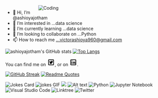  <img align="right" alt="Coding" width="400" src="https://media.giphy.com/media/9erbtxXppJp081KrCA/giphy.gif">

- 👋 Hi, I’m @ashioyajotham
- 👀 I’m interested in ...data science
- 🌱 I’m currently learning ...data science
- 💞️ I’m looking to collaborate on ...Python
- 📫 How to reach me ...victorashioya960@gmail.com

<!---
ashioyajotham/ashioyajotham is a ✨ special ✨ repository because its `README.md` (this file) appears on your GitHub profile.
You can click the Preview link to take a look at your changes.
--->
![ashioyajotham's GitHub stats](https://github-readme-stats.vercel.app/api?username=ashioyajotham&show_icons=true&theme=tokyonight)
[![Top Langs](https://github-readme-stats.vercel.app/api/top-langs/?username=ashioyajotham&layout=compact&theme=tokyonight)](https://github.com/ashioyajotham/github-readme-stats)

<!-- Actual text -->

You can find me on [![Twitter][1.2]][1], or on [![LinkedIn][2.2]][2].

<!-- Icons -->

[1.2]: https://github.com/ashioyajotham/ashioyajotham/blob/main/icons8-twitter-24.png
[2.2]: https://github.com/ashioyajotham/ashioyajotham/blob/main/icons8-linkedin-24.png

<!-- Links to your social media accounts -->

[1]: https://twitter.com/ashioya_
[2]: https://www.linkedin.com/in/victor-ashioya-2559b418a/

[![GitHub Streak](https://github-readme-streak-stats.herokuapp.com/?user=ashioyajotham&theme=tokyonight)](https://git.io/streak-stats)
[![Readme Quotes](https://quotes-github-readme.vercel.app/api?type=horizontal&theme=dark)](https://github.com/piyushsuthar/github-readme-quotes)
<!-- Markdown -->

![Jokes Card](https://readme-jokes.vercel.app/api)
 <img src="https://media.giphy.com/media/l41lISBVXb9gRT32w/giphy.gif" width="300" alt="jokes GIF">
![](https://komarev.com/ghpvc/?username=ashioyajotham&color=green&hidden=True&style=flat-square&label=PROFILE+VIEWS)
![Alt text](https://spotify-recently-played-readme.vercel.app/api?user=tky0vrvb3151zocqr034iz6p2&unique={true|1|on|yes}&count=1&width=600&unique=true)
![Python](https://img.shields.io/badge/python-3670A0?style=for-the-badge&logo=python&logoColor=ffdd54)
![Jupyter Notebook](https://img.shields.io/badge/jupyter-%23FA0F00.svg?style=for-the-badge&logo=jupyter&logoColor=white)
![Visual Studio Code](https://img.shields.io/badge/Visual%20Studio%20Code-0078d7.svg?style=for-the-badge&logo=visual-studio-code&logoColor=white)
![Linktree](https://img.shields.io/badge/linktree-1de9b6?style=for-the-badge&logo=linktree&logoColor=white)
![Twitter](https://img.shields.io/badge/<@ashioya_>-%231DA1F2.svg?style=for-the-badge&logo=Twitter&logoColor=white)
